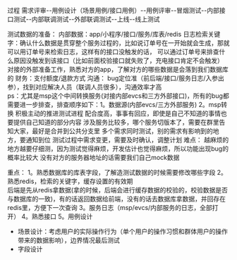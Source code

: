 过程 需求评审--用例设计（场景用例/接口用例）--用例评审--冒烟测试--内部接口测试--内部联调测试--外部联调测试--上线--线上测试

测试数据的准备：
内部数据：app/小程序/接口/服务/库表/redis
日志检索关键字：确认什么数据是贯穿整个服务过程的，比如说订单号在一开始就会生成，那就可以用订单号来检索日志，这样有的接口没触发的话，
可以通过订单号来排查什么原因没触发到该接口（比如前面校验接口就失败了，充电接口肯定不会触发）
对接的外部准备工作，熟悉对方的app，了解对方的哪些数据是会落到我们数据库的
财务：支付额度/退款方式
沟通：
bug定位准（前后端/接口/服务日志/入参出参），找到对应解决人员（联调人员很多），沟通效率才高  
ps：尤其是msp这个中间转换服务(对接内部evcs和三方外部接口)，所有的bug都需要进一步排查，排查顺序如下：1。数据源(内部evcs/三方外部服务) 2。msp转换
积极主动的推进测试进程
配合度高，事事有回应，即使是自己不知道的事情也要提供自己知道的部分内容
涉及服务比较多，哪个服务切版本了，需要在群里告知大家，最好是合并到公共分支里
多个需求同时测试，别的需求有影响到的地方，要通知到位
测试过程中需求变更，需要及时确认，调整计划
难点：
越麻烦的地方越要仔细测，因为测试觉得麻烦，开发估计也觉得麻烦，所以功能出现bug的概率比较大
没有对方的服务器地址的话需要我们自己mock数据

重点：
1。熟悉数据库的库表字段，了解造测试数据的时候需要修改哪些字段
2。熟悉redis，检索的关键字，缓存设置的有效期   
后端是先从redis拿数据(拿的时候，后端会进行缓存数据的校验的，校验数据是否与数据库的一致)，有的话返回数据给前端，没有的话去数据库拿数据，并回存在redis里，方便下一次查询
3。服务日志（msp/evcs/内部服务的日志，全部打开）
4。熟悉接口
5。用例设计   
- 场景设计：考虑用户的实际操作行为（单个用户的操作习惯和群体用户的操作带来的数据影响），边界情况最后测试
- 字段设计




